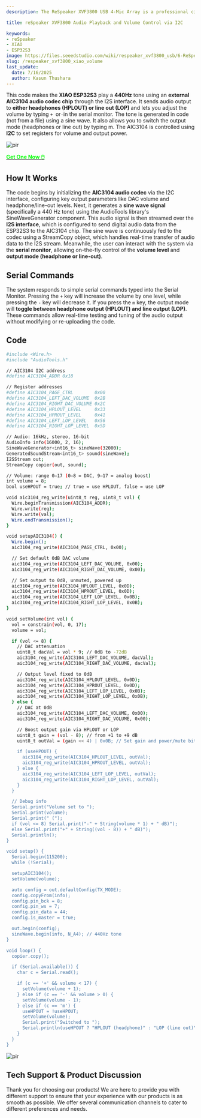 ```yaml
---
description: The ReSpeaker XVF3800 USB 4-Mic Array is a professional circular microphone array with AEC, beamforming, noise suppression, and 360° voice capture. Paired with the XIAO ESP32S3, it enables advanced voice control for smart devices, robotics, and IoT applications. Discover seamless integration and dual-mode flexibility.

title: reSpeaker XVF3800 Audio Playback and Volume Control via I2C

keywords:
- reSpeaker
- XIAO
- ESP32S3
image: https://files.seeedstudio.com/wiki/respeaker_xvf3800_usb/6-ReSpeaker-XVF3800-4-Mic-Array-With-XIAO-ESP32S3.jpg
slug: /respeaker_xvf3800_xiao_volume
last_update:
  date: 7/16/2025
  author: Kasun Thushara
---
```


This code makes the **XIAO ESP32S3** play a **440Hz** tone using an **external AIC3104 audio codec chip** through the I2S interface. It sends audio output to **either headphones (HPLOUT) or line out (LOP)** and lets you adjust the volume by typing `+ `or` - `in the serial monitor. The tone is generated in code (not from a file) using a sine wave. It also allows you to switch the output mode (headphones or line out) by typing m. The AIC3104 is controlled using **I2C** to set registers for volume and output power.

<p style={{textAlign: 'center'}}><img src="https://files.seeedstudio.com/wiki/respeaker_xvf3800_usb/front-xiao.jpg" alt="pir" width={600} height="auto" /></p>

<div class="get_one_now_container" style={{textAlign: 'center'}}>
    <a class="get_one_now_item" href="https://www.seeedstudio.com/ReSpeaker-XVF3800-4-Mic-Array-With-XIAO-ESP32S3-p-6489.html">
            <strong><span><font color={'FFFFFF'} size={"4"}> Get One Now 🖱️</font></span></strong>
    </a>
</div>

## How It Works

The code begins by initializing the **AIC3104 audio codec** via the I2C interface, configuring key output parameters like DAC volume and headphone/line-out levels. Next, it generates a **sine wave signal** (specifically a 440 Hz tone) using the AudioTools library's SineWaveGenerator component. This audio signal is then streamed over the **I2S interface**, which is configured to send digital audio data from the ESP32S3 to the AIC3104 chip. The sine wave is continuously fed to the codec using a StreamCopy object, which handles real-time transfer of audio data to the I2S stream. Meanwhile, the user can interact with the system via the **serial monitor**, allowing on-the-fly control of the **volume level** and **output mode (headphone or line-out)**.

## Serial Commands

The system responds to simple serial commands typed into the Serial Monitor. Pressing the `+` key will increase the volume by one level, while pressing the `-` key will decrease it. If you press the `m` key, the output mode will **toggle between headphone output (HPLOUT) and line output (LOP)**. These commands allow real-time testing and tuning of the audio output without modifying or re-uploading the code.

## Code

```bash
#include <Wire.h>
#include "AudioTools.h"

// AIC3104 I2C address
#define AIC3104_ADDR 0x18

// Register addresses
#define AIC3104_PAGE_CTRL        0x00
#define AIC3104_LEFT_DAC_VOLUME  0x2B
#define AIC3104_RIGHT_DAC_VOLUME 0x2C
#define AIC3104_HPLOUT_LEVEL     0x33
#define AIC3104_HPROUT_LEVEL     0x41
#define AIC3104_LEFT_LOP_LEVEL   0x56
#define AIC3104_RIGHT_LOP_LEVEL  0x5D

// Audio: 16kHz, stereo, 16-bit
AudioInfo info(16000, 2, 16);
SineWaveGenerator<int16_t> sineWave(32000);
GeneratedSoundStream<int16_t> sound(sineWave);
I2SStream out;
StreamCopy copier(out, sound);

// Volume: range 0–17 (0–8 = DAC, 9–17 = analog boost)
int volume = 8;
bool useHPOUT = true; // true = use HPLOUT, false = use LOP

void aic3104_reg_write(uint8_t reg, uint8_t val) {
  Wire.beginTransmission(AIC3104_ADDR);
  Wire.write(reg);
  Wire.write(val);
  Wire.endTransmission();
}

void setupAIC3104() {
  Wire.begin();
  aic3104_reg_write(AIC3104_PAGE_CTRL, 0x00);

  // Set default 0dB DAC volume
  aic3104_reg_write(AIC3104_LEFT_DAC_VOLUME, 0x00);
  aic3104_reg_write(AIC3104_RIGHT_DAC_VOLUME, 0x00);

  // Set output to 0dB, unmuted, powered up
  aic3104_reg_write(AIC3104_HPLOUT_LEVEL, 0x0D);
  aic3104_reg_write(AIC3104_HPROUT_LEVEL, 0x0D);
  aic3104_reg_write(AIC3104_LEFT_LOP_LEVEL, 0x0B);
  aic3104_reg_write(AIC3104_RIGHT_LOP_LEVEL, 0x0B);
}

void setVolume(int vol) {
  vol = constrain(vol, 0, 17);
  volume = vol;

  if (vol <= 8) {
    // DAC attenuation
    uint8_t dacVal = vol * 9; // 0dB to -72dB
    aic3104_reg_write(AIC3104_LEFT_DAC_VOLUME, dacVal);
    aic3104_reg_write(AIC3104_RIGHT_DAC_VOLUME, dacVal);

    // Output level fixed to 0dB
    aic3104_reg_write(AIC3104_HPLOUT_LEVEL, 0x0D);
    aic3104_reg_write(AIC3104_HPROUT_LEVEL, 0x0D);
    aic3104_reg_write(AIC3104_LEFT_LOP_LEVEL, 0x0B);
    aic3104_reg_write(AIC3104_RIGHT_LOP_LEVEL, 0x0B);
  } else {
    // DAC at 0dB
    aic3104_reg_write(AIC3104_LEFT_DAC_VOLUME, 0x00);
    aic3104_reg_write(AIC3104_RIGHT_DAC_VOLUME, 0x00);

    // Boost output gain via HPLOUT or LOP
    uint8_t gain = (vol - 8); // from +1 to +9 dB
    uint8_t outVal = (gain << 4) | 0x0B; // Set gain and power/mute bits

    if (useHPOUT) {
      aic3104_reg_write(AIC3104_HPLOUT_LEVEL, outVal);
      aic3104_reg_write(AIC3104_HPROUT_LEVEL, outVal);
    } else {
      aic3104_reg_write(AIC3104_LEFT_LOP_LEVEL, outVal);
      aic3104_reg_write(AIC3104_RIGHT_LOP_LEVEL, outVal);
    }
  }

  // Debug info
  Serial.print("Volume set to ");
  Serial.print(volume);
  Serial.print(" (");
  if (vol <= 8) Serial.print("-" + String(volume * 1) + " dB)");
  else Serial.print("+" + String((vol - 8)) + " dB)");
  Serial.println();
}

void setup() {
  Serial.begin(115200);
  while (!Serial);

  setupAIC3104();
  setVolume(volume);

  auto config = out.defaultConfig(TX_MODE);
  config.copyFrom(info);
  config.pin_bck = 8;
  config.pin_ws = 7;
  config.pin_data = 44;
  config.is_master = true;

  out.begin(config);
  sineWave.begin(info, N_A4); // 440Hz tone
}

void loop() {
  copier.copy();

  if (Serial.available()) {
    char c = Serial.read();

    if (c == '+' && volume < 17) {
      setVolume(volume + 1);
    } else if (c == '-' && volume > 0) {
      setVolume(volume - 1);
    } else if (c == 'm') {
      useHPOUT = !useHPOUT;
      setVolume(volume);
      Serial.print("Switched to ");
      Serial.println(useHPOUT ? "HPLOUT (headphone)" : "LOP (line out)");
    }
  }
}

```

<p style={{textAlign: 'center'}}><img src="https://files.seeedstudio.com/wiki/respeaker_xvf3800_usb/volumecontrol.PNG" alt="pir" width={600} height="auto" /></p>

## Tech Support & Product Discussion

Thank you for choosing our products! We are here to provide you with different support to ensure that your experience with our products is as smooth as possible. We offer several communication channels to cater to different preferences and needs.

<div class="button_tech_support_container">
<a href="https://forum.seeedstudio.com/" class="button_forum"></a> 
<a href="https://www.seeedstudio.com/contacts" class="button_email"></a>
</div>

<div class="button_tech_support_container">
<a href="https://discord.gg/eWkprNDMU7" class="button_discord"></a> 
<a href="https://github.com/Seeed-Studio/wiki-documents/discussions/69" class="button_discussion"></a>
</div>